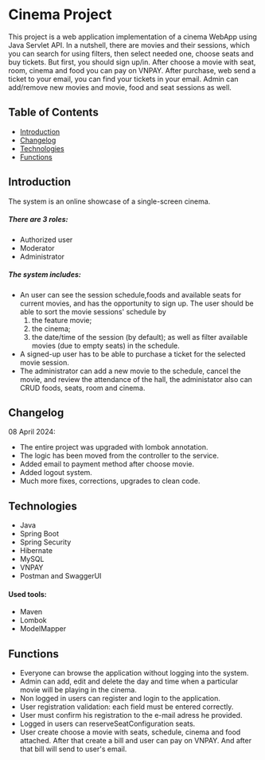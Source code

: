 # Cinema Project

This project is a web application implementation of a cinema WebApp using Java Servlet API.
In a nutshell, there are movies and their sessions, which you can search for using filters, then select needed one, choose seats and buy tickets. But first, you should sign up/in.
After choose a movie with seat, room, cinema and food you can pay on VNPAY. After purchase, web send a ticket to your email, you can find your tickets in your email. 
Admin can add/remove new movies and movie, food and seat sessions as well.

## Table of Contents
* [Introduction](#introduction)
* [Changelog](#changelog)
* [Technologies](#technologies)
* [Functions](#functions)

## Introduction
The system is an online showcase of a single-screen cinema.
##### There are 3 roles:
+ Authorized user
+ Moderator
+ Administrator

##### The system includes:
+ An user can see the session schedule,foods and available seats for current movies, and has the opportunity to sign up. The user should be able to sort the movie sessions' schedule by 
    1) the feature movie;
    2) the cinema; 
    3) the date/time of the session (by default); as well as filter available movies (due to empty seats) in the schedule.
+ A signed-up user has to be able to purchase a ticket for the selected movie session.
+ The administrator can add a new movie to the schedule, cancel the movie, and review the attendance of the hall, the administator also can CRUD foods, seats, room and cinema.

## Changelog
08 April 2024:
- The entire project was upgraded with lombok annotation.
- The logic has been moved from the controller to the service.
- Added email to payment method after choose movie.
- Added logout system.
- Much more fixes, corrections, upgrades to clean code.

## Technologies
* Java
* Spring Boot
* Spring Security
* Hibernate
* MySQL
* VNPAY
* Postman and SwaggerUI
#### Used tools:
* Maven
* Lombok
* ModelMapper
  
## Functions
- Everyone can browse the application without logging into the system.
- Admin can add, edit and delete the day and time when a particular movie will be playing in the cinema.
- Non logged in users can register and login to the application.
- User registration validation: each field must be entered correctly.
- User must confirm his registration to the e-mail adress he provided.
- Logged in users can reserveSeatConfiguration seats.
- User create choose a movie with seats, schedule, cinema and food attached. After that create a bill and user can pay on VNPAY. And after that bill will send to user's email.
